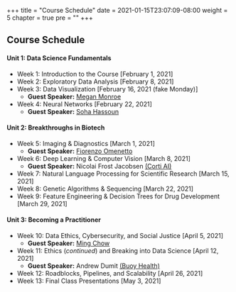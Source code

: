 +++
title = "Course Schedule"
date = 2021-01-15T23:07:09-08:00
weight = 5
chapter = true
pre = "<b></b>"
+++

## Course Schedule

#### Unit 1: Data Science Fundamentals
  - Week 1: Introduction to the Course [February 1, 2021]
  - Week 2: Exploratory Data Analysis [February 8, 2021]
  - Week 3: Data Visualization [February 16, 2021 (fake Monday)]
    - **Guest Speaker:** [Megan Monroe](https://engineering.tufts.edu/people/faculty/megan-monroe)
  - Week 4: Neural Networks [February 22, 2021]
    - **Guest Speaker:** [Soha Hassoun](https://engineering.tufts.edu/people/faculty/soha-hassoun)

#### Unit 2: Breakthroughs in Biotech
- Week 5: Imaging & Diagnostics [March 1, 2021]
  - **Guest Speaker:** [Fiorenzo Omenetto](https://engineering.tufts.edu/people/faculty/fiorenzo-omenetto)
- Week 6: Deep Learning & Computer Vision [March 8, 2021]
  - **Guest Speaker:** Nicolai Frost Jacobsen [(Corti AI)](https://www.linkedin.com/company/corti/)
- Week 7: Natural Language Processing for Scientific Research [March 15, 2021]
- Week 8: Genetic Algorithms & Sequencing [March 22, 2021]
- Week 9: Feature Engineering & Decision Trees for Drug Development [March 29, 2021]

#### Unit 3: Becoming a Practitioner
- Week 10: Data Ethics, Cybersecurity, and Social Justice [April 5, 2021]
  - **Guest Speaker:** [Ming Chow](https://engineering.tufts.edu/people/faculty/ming-chow)
- Week 11: Ethics (*continued*) and Breaking into Data Science [April 12, 2021]
  - **Guest Speaker:** Andrew Dumit [(Buoy Health)](https://www.linkedin.com/company/buoyhealth/)
- Week 12: Roadblocks, Pipelines, and Scalability [April 26, 2021]
- Week 13: Final Class Presentations [May 3, 2021]
